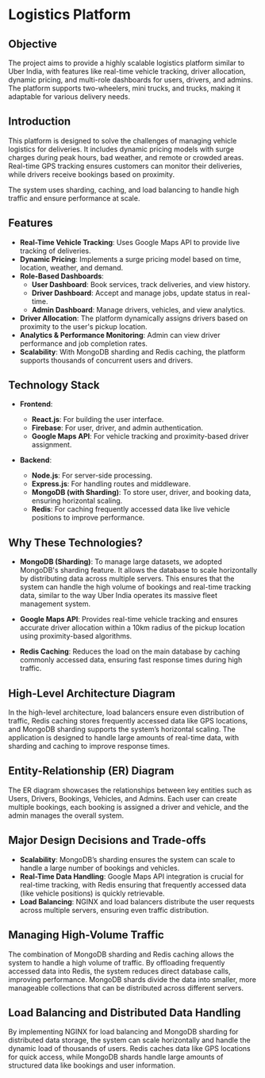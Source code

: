 # Logistics Platform

## Objective
The project aims to provide a highly scalable logistics platform similar to Uber India, with features like real-time vehicle tracking, driver allocation, dynamic pricing, and multi-role dashboards for users, drivers, and admins. The platform supports two-wheelers, mini trucks, and trucks, making it adaptable for various delivery needs.

## Introduction
This platform is designed to solve the challenges of managing vehicle logistics for deliveries. It includes dynamic pricing models with surge charges during peak hours, bad weather, and remote or crowded areas. Real-time GPS tracking ensures customers can monitor their deliveries, while drivers receive bookings based on proximity.

The system uses sharding, caching, and load balancing to handle high traffic and ensure performance at scale.

## Features

- **Real-Time Vehicle Tracking**: Uses Google Maps API to provide live tracking of deliveries.
- **Dynamic Pricing**: Implements a surge pricing model based on time, location, weather, and demand.
- **Role-Based Dashboards**:
  - **User Dashboard**: Book services, track deliveries, and view history.
  - **Driver Dashboard**: Accept and manage jobs, update status in real-time.
  - **Admin Dashboard**: Manage drivers, vehicles, and view analytics.
- **Driver Allocation**: The platform dynamically assigns drivers based on proximity to the user's pickup location.
- **Analytics & Performance Monitoring**: Admin can view driver performance and job completion rates.
- **Scalability**: With MongoDB sharding and Redis caching, the platform supports thousands of concurrent users and drivers.

## Technology Stack

- **Frontend**:
  - **React.js**: For building the user interface.
  - **Firebase**: For user, driver, and admin authentication.
  - **Google Maps API**: For vehicle tracking and proximity-based driver assignment.
  
- **Backend**:
  - **Node.js**: For server-side processing.
  - **Express.js**: For handling routes and middleware.
  - **MongoDB (with Sharding)**: To store user, driver, and booking data, ensuring horizontal scaling.
  - **Redis**: For caching frequently accessed data like live vehicle positions to improve performance.
  
## Why These Technologies?

- **MongoDB (Sharding)**: To manage large datasets, we adopted MongoDB's sharding feature. It allows the database to scale horizontally by distributing data across multiple servers. This ensures that the system can handle the high volume of bookings and real-time tracking data, similar to the way Uber India operates its massive fleet management system.
  
- **Google Maps API**: Provides real-time vehicle tracking and ensures accurate driver allocation within a 10km radius of the pickup location using proximity-based algorithms.
  
- **Redis Caching**: Reduces the load on the main database by caching commonly accessed data, ensuring fast response times during high traffic.

## High-Level Architecture Diagram

In the high-level architecture, load balancers ensure even distribution of traffic, Redis caching stores frequently accessed data like GPS locations, and MongoDB sharding supports the system’s horizontal scaling. The application is designed to handle large amounts of real-time data, with sharding and caching to improve response times.

## Entity-Relationship (ER) Diagram

The ER diagram showcases the relationships between key entities such as Users, Drivers, Bookings, Vehicles, and Admins. Each user can create multiple bookings, each booking is assigned a driver and vehicle, and the admin manages the overall system.

## Major Design Decisions and Trade-offs

- **Scalability**: MongoDB’s sharding ensures the system can scale to handle a large number of bookings and vehicles.
- **Real-Time Data Handling**: Google Maps API integration is crucial for real-time tracking, with Redis ensuring that frequently accessed data (like vehicle positions) is quickly retrievable.
- **Load Balancing**: NGINX and load balancers distribute the user requests across multiple servers, ensuring even traffic distribution.

## Managing High-Volume Traffic

The combination of MongoDB sharding and Redis caching allows the system to handle a high volume of traffic. By offloading frequently accessed data into Redis, the system reduces direct database calls, improving performance. MongoDB shards divide the data into smaller, more manageable collections that can be distributed across different servers.

## Load Balancing and Distributed Data Handling

By implementing NGINX for load balancing and MongoDB sharding for distributed data storage, the system can scale horizontally and handle the dynamic load of thousands of users. Redis caches data like GPS locations for quick access, while MongoDB shards handle large amounts of structured data like bookings and user information.
